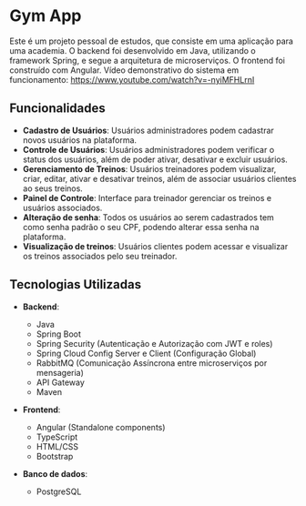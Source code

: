 # Gym App

Este é um projeto pessoal de estudos, que consiste em uma aplicação para uma academia. O backend foi desenvolvido em Java, utilizando o framework Spring, e segue a arquitetura de microserviços. O frontend foi construído com Angular.
Vídeo demonstrativo do sistema em funcionamento: https://www.youtube.com/watch?v=-nyiMFHLrnI

## Funcionalidades

- **Cadastro de Usuários**: Usuários administradores podem cadastrar novos usuários na plataforma.
- **Controle de Usuários**: Usuários administradores podem verificar o status dos usuários, além de poder ativar, desativar e excluir usuários.
- **Gerenciamento de Treinos**: Usuários treinadores podem visualizar, criar, editar, ativar e desativar treinos, além de associar usuários clientes ao seus treinos.
- **Painel de Controle**: Interface para treinador gerenciar os treinos e usuários associados.
- **Alteração de senha**: Todos os usuários ao serem cadastrados tem como senha padrão o seu CPF, podendo alterar essa senha na plataforma.
- **Visualização de treinos**: Usuários clientes podem acessar e visualizar os treinos associados pelo seu treinador.

## Tecnologias Utilizadas

- **Backend**: 
  - Java
  - Spring Boot
  - Spring Security (Autenticação e Autorização com JWT e roles)
  - Spring Cloud Config Server e Client (Configuração Global)
  - RabbitMQ (Comunicação Assíncrona entre microserviços por mensageria)
  - API Gateway
  - Maven

- **Frontend**:
  - Angular (Standalone components)
  - TypeScript
  - HTML/CSS
  - Bootstrap

- **Banco de dados**:
  - PostgreSQL

